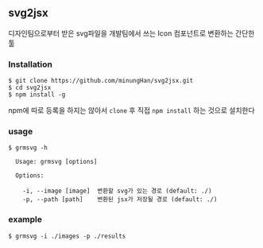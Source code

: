 ## svg2jsx

디자인팀으로부터 받은 svg파일을 개발팀에서 쓰는 Icon 컴포넌트로 변환하는 간단한 툴

### Installation
```
$ git clone https://github.com/minungHan/svg2jsx.git
$ cd svg2jsx
$ npm install -g
```
npm에 따로 등록을 하지는 않아서 `clone` 후 직접 `npm install` 하는 것으로 설치한다

### usage
```
$ grmsvg -h

  Usage: grmsvg [options]

  Options:

    -i, --image [image]  변환할 svg가 있는 경로 (default: ./)
    -p, --path [path]    변환된 jsx가 저장될 경로 (default: ./)

```

### example
```
$ grmsvg -i ./images -p ./results
```

